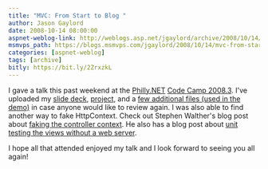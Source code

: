 ```yaml
---
title: "MVC: From Start to Blog " 
author: Jason Gaylord
date: 2008-10-14 08:00:00
aspnet-weblog-link: http://weblogs.asp.net/jgaylord/archive/2008/10/14/mvc-from-start-to-blog.aspx
msmvps_path: https://blogs.msmvps.com/jgaylord/2008/10/14/mvc-from-start-to-blog/
categories: [aspnet-weblog]
tags: [archive]
bitly: https://bit.ly/2ZrxzkL
---
```


I gave a talk this past weekend at the [Philly.NET](http://phillydotnet.org) [Code Camp 2008.3](http://phillydotnet.org/Default.aspx?tabid=682). I've uploaded my [slide deck](http://jasongaylord.com/downloads/MVCStartToBlog.zip), [project](http://jasongaylord.com/downloads/SimpleBlog.zip), and a [few additional files (used in the demo)](http://jasongaylord.com/downloads/20081011-MVCTalkSupportFiles.zip) in case anyone would like to review again. I was also able to find another way to fake HttpContext. Check out Stephen Walther's blog post about [faking the controller context](http://weblogs.asp.net/stephenwalther/archive/2008/06/30/asp-net-mvc-tip-12-faking-the-controller-context.aspx). He also has a blog post about [unit testing the views without a web server](http://weblogs.asp.net/stephenwalther/archive/2008/07/26/asp-net-mvc-tip-25-unit-test-your-views-without-a-web-server.aspx).

I hope all that attended enjoyed my talk and I look forward to seeing you all again!